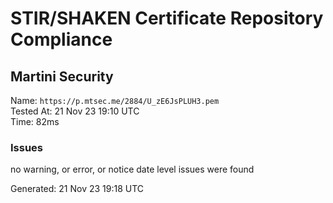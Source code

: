 # STIR/SHAKEN Certificate Repository Compliance

## Martini Security

Name: `https://p.mtsec.me/2884/U_zE6JsPLUH3.pem`\
Tested At: 21 Nov 23 19:10 UTC\
Time: 82ms

### Issues

no warning, or error, or notice date level issues were found

Generated: 21 Nov 23 19:18 UTC